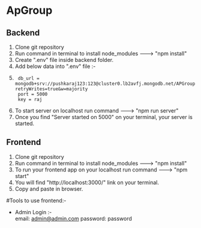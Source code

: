 # ApGroup

## Backend ##

1. Clone git repository
2. Run command in terminal to install node_modules --->   "npm install"
3. Create ".env" file inside backend folder.
4. Add below data into ".env" file :- 
5.      db_url = mongodb+srv://pushkaraj123:123@cluster0.lb2avfj.mongodb.net/APGroup?retryWrites=true&w=majority
        port = 5000
        key = raj

5. To start server on localhost run command   --->   "npm run server"
6. Once you find "Server started on 5000" on your terminal, your server is started.


## Frontend ##

1. Clone git repository
2. Run command in terminal to install node_modules --->   "npm install"
3. To run your frontend app on your localhost run command --->  "npm start"
4. You will find "http://localhost:3000/" link on your terminal.
5. Copy and paste in browser.

#Tools to use frontend:-

* Admin Login :-   
    email: admin@admin.com
    password: password
    
